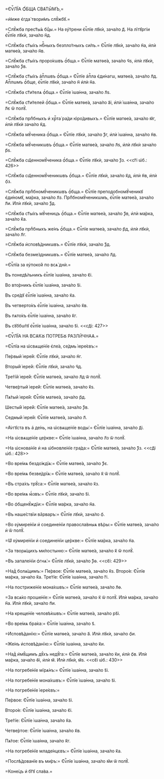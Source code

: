 =Є҆Ѵⷢ҇ЛЇА Ѻ҆́БЩА СВѦТЫ̑МЪ,=

=и҆̀мже є҆гда̀ твори́мъ слꙋ́жбꙋ.=

=Слꙋ́жба прест҃ы́ѧ бцⷣы.= На ᲂу҆́трени є҆ѵⷢ҇лїе лꙋкѝ, зача́ло д҃. На лїтꙋргі́и
є҆ѵⷢ҇лїе лꙋкѝ, зача́ло н҃д.

=Слꙋ́жба ст҃ы́хъ нбⷭ҇ныхъ безпло́тныхъ си́лъ.= Є҆ѵⷢ҇лїе лꙋкѝ, зача́ло н҃а, и҆лѝ
матѳе́а, зача́ло н҃в.

=Слꙋ́жба ст҃ы́хъ проро́кѡвъ ѻ҆́бща.= Є҆ѵⷢ҇лїе матѳе́а, зача́ло ч҃ѕ, и҆лѝ лꙋкѝ,
зача́ло ѯ҃в.

=Слꙋ́жба ст҃ы́хъ а҆пⷭ҇лѡвъ ѻ҆́бща.= Є҆ѵⷢ҇лїе а҆пⷭ҇ла є҆ди́нагѡ, матѳе́а,
зача́ло л҃д. А҆пⷭ҇лѡмъ ѻ҆́бще, є҆ѵⷢ҇лїе лꙋкѝ, зача́ло н҃ и҆лѝ н҃а.

=Слꙋ́жба ст҃и́телѧ ѻ҆́бща.= Є҆ѵⷢ҇лїе і҆ѡа́нна, зача́ло л҃ѕ.

=Слꙋ́жба ст҃и́телей ѻ҆́бща.= Є҆ѵⷢ҇лїе матѳе́а, зача́ло а҃і, и҆лѝ і҆ѡа́нна,
зача́ло л҃є ѿ полꙋ̀.

=Слꙋ́жба прпⷣбныхъ и҆ хрⷭ҇та̀ ра́ди ю҆ро́дивыхъ.= Є҆ѵⷢ҇лїе матѳе́а, зача́ло
м҃г, и҆лѝ лꙋкѝ зача́ло к҃д.

=Слꙋ́жба мꙋ́ченика ѻ҆́бща.= Є҆ѵⷢ҇лїе лꙋкѝ, зача́ло ѯ҃г, и҆лѝ і҆ѡа́нна, зача́ло
н҃в.

=Слꙋ́жба мꙋ́ченикѡвъ ѻ҆́бща.= Є҆ѵⷢ҇лїе матѳе́а, зача́ло л҃ѕ, и҆лѝ лꙋкѝ зача́ло
р҃ѕ.

=Слꙋ́жба сщ҃енномꙋ́ченика ѻ҆́бща.= Є҆ѵⷢ҇лїе лꙋкѝ, зача́ло ѯ҃з. <<сг҃і ѡ҆б.:
426>>

=Слꙋ́жба сщ҃енномꙋ́ченикѡвъ ѻ҆́бща.= Є҆ѵⷢ҇лїе лꙋкѝ, зача́ло к҃д, и҆лѝ н҃в, и҆лѝ
ѻ҃з.

=Слꙋ́жба прпⷣбномꙋ́ченикѡвъ ѻ҆́бща.= Є҆ѵⷢ҇лїе преподобномꙋ́ченикꙋ є҆ди́номꙋ,
ма́рка, зача́ло л҃з. Прпⷣбномꙋ́ченикѡмъ, є҆ѵⷢ҇лїе матѳе́а, зача́ло л҃и. И҆лѝ
лꙋкѝ, зача́ло ѯ҃д.

=Слꙋ́жба ст҃ы́хъ мꙋ́ченицъ ѻ҆́бща.= Є҆ѵⷢ҇лїе матѳе́а, зача́ло ѯ҃в, и҆лѝ ма́рка,
зача́ло к҃а.

=Слꙋ́жба прпⷣбныхъ же́нъ ѻ҆́бща.= Є҆ѵⷢ҇лїе матѳе́а, зача́ло р҃д, и҆лѝ лꙋкѝ,
зача́ло л҃г.

=Слꙋ́жба и҆сповѣ́дникѡвъ.= Є҆ѵⷢ҇лїе лꙋкѝ, зача́ло ѯ҃д.

=Слꙋ́жба безме́здникѡвъ.= Є҆ѵⷢ҇лїе матѳе́а, зача́ло л҃д.

=Є҆ѵⷢ҇лїа за ᲂу҆поко́й по всѧ̀ днѝ.=

Въ понедѣ́льникъ є҆ѵⷢ҇лїе і҆ѡа́нна, зача́ло є҃і.

Во вто́рникъ є҆ѵⷢ҇лїе і҆ѡа́нна, зача́ло ѕ҃і.

Въ сре́дꙋ є҆ѵⷢ҇лїе і҆ѡа́нна, зача́ло к҃а.

Въ четверто́къ є҆ѵⷢ҇лїе і҆ѡа́нна, зача́ло к҃в.

Въ пѧто́къ є҆ѵⷢ҇лїе і҆ѡа́нна, зача́ло к҃г.

Въ сꙋббѡ́тꙋ є҆ѵⷢ҇лїе і҆ѡа́нна, зача́ло ѕ҃і. <<сд҃і: 427>>

=Є҆Ѵⷢ҇ЛЇА НА ВСѦ́КꙊ ПОТРЕ́БꙊ РАЗЛИ̑ЧНАѦ.=

=Є҆ѵⷢ҇лїа на ѡ҆свѧще́нїе є҆ле́а, се́дмь і҆ере́євъ:=

Пе́рвый і҆ере́й: Є҆ѵⷢ҇лїе лꙋкѝ, зача́ло н҃г.

Вторы́й і҆ере́й: Є҆ѵⷢ҇лїе лꙋкѝ, зача́ло ч҃д.

Тре́тїй і҆ере́й: Є҆ѵⷢ҇лїе матѳе́а, зача́ло л҃д ѿ полꙋ̀.

Четве́ртый і҆ере́й: Є҆ѵⷢ҇лїе матѳе́а, зача́ло к҃ѕ.

Пѧ́тый і҆ере́й: Є҆ѵⷢ҇лїе матѳе́а, зача́ло р҃д.

Шесты́й і҆ере́й: Є҆ѵⷢ҇лїе матѳе́а, зача́ло ѯ҃в.

Седмы́й і҆ере́й: Є҆ѵⷢ҇лїе матѳе́а, зача́ло л҃.

=А҆́ѵгꙋста въ а҆ де́нь, на ѡ҆свѧще́нїе воды̀:= Є҆ѵⷢ҇лїе і҆ѡа́нна, зача́ло д҃і.

=На ѡ҆свѧще́нїе це́ркве:= Є҆ѵⷢ҇лїе і҆ѡа́нна, зача́ло л҃з ѿ полꙋ̀.

=На ѡ҆снова́нїе и҆ на ѡ҆бновле́нїе гра́да:= Є҆ѵⷢ҇лїе матѳе́а, зача́ло ѯ҃з.
<<сд҃і ѡ҆б.: 428>>

=Во вре́мѧ бездо́ждїѧ:= Є҆ѵⷢ҇лїе матѳе́а, зача́ло ѯ҃є.

=Во вре́мѧ безве́дрїѧ:= Є҆ѵⷢ҇лїе матѳе́а, зача́ло к҃ ѿ полꙋ̀.

=Въ стра́хъ трꙋ́са:= Є҆ѵⷢ҇лїе матѳе́а, зача́ло к҃з.

=Во вре́мѧ ꙗ҆́звъ:= Є҆ѵⷢ҇лїе лꙋкѝ, зача́ло ѕ҃і.

=Во ѻ҆бщенꙋ́ждїи:= Є҆ѵⷢ҇лїе ма́рка, зача́ло н҃а.

=Въ наше́ствїи ва̑рваръ:= Є҆ѵⷢ҇лїе лꙋкѝ, зача́ло ѻ҃.

=Во ᲂу҆мире́нїи и҆ соедине́нїи правосла́вныѧ вѣ́ры:= Є҆ѵⷢ҇лїе матѳе́а, зача́ло
и҆ ѿ полꙋ̀.

=Ѡ҆ ᲂу҆мире́нїи и҆ соедине́нїи це́ркве:= Є҆ѵⷢ҇лїе ма́рка, зача́ло н҃а.

=За творѧ́щихъ ми́лостыню:= Є҆ѵⷢ҇лїе матѳе́а, зача́ло к҃ ѿ полꙋ̀.

=Въ запале́нїи ѻ҆гнѧ̀:= Є҆ѵⷢ҇лїе лꙋкѝ, зача́ло ѯ҃ѳ. <<сє҃і: 429>>

=Над̾ болѧ́щимъ:= Пе́рвое: Є҆ѵⷢ҇лїе матѳе́а, зача́ло к҃ѕ. Второ́е: Є҆ѵⷢ҇лїе
ма́рка, зача́ло к҃а. Тре́тїе: Є҆ѵⷢ҇лїе і҆ѡа́нна, зача́ло г҃і.

=На постриже́нїе мона́хѡвъ:= Є҆ѵⷢ҇лїе матѳе́а, зача́ло л҃ѳ.

=За всѧ́ко проше́нїе:= Є҆ѵⷢ҇лїе матѳе́а, зача́ло к҃ ѿ полꙋ̀. И҆лѝ ма́рка,
зача́ло н҃а. И҆лѝ лꙋкѝ, зача́ло п҃и.

=На креще́нїе человѣ́кѡвъ:= Є҆ѵⷢ҇лїе матѳе́а, зача́ло рѕ҃і.

=Во вре́мѧ бра́ка:= Є҆ѵⷢ҇лїе і҆ѡа́нна, зача́ло ѕ҃.

=И҆сповѣ́данїю:= Є҆ѵⷢ҇лїе матѳе́а, зача́ло а҃. И҆лѝ лꙋкѝ, зача́ло ѻ҃и.

=Же́нъ и҆сповѣ́данїю:= Є҆ѵⷢ҇лїе і҆ѡа́нна, зача́ло к҃и.

=Над̾ и҆мꙋ́щимъ дꙋ́хъ недꙋ́га:= Є҆ѵⷢ҇лїе матѳе́а, зача́ло к҃и, и҆лѝ ѻ҃в. И҆лѝ
ма́рка, зача́ло ѳ҃і, и҆лѝ м҃. И҆лѝ лꙋкѝ, м҃ѕ. <<сє҃і ѡ҆б.: 430>>

=На погребе́нїе мїрѧ́нъ:= Є҆ѵⷢ҇лїе і҆ѡа́нна, зача́ло ѕ҃і.

=На погребе́нїе мона́хѡвъ:= Є҆ѵⷢ҇лїе і҆ѡа́нна, зача́ло ѕ҃і.

=На погребе́нїе і҆ере́євъ:=

Пе́рвое: Є҆ѵⷢ҇лїе і҆ѡа́нна, зача́ло ѕ҃і.

Второ́е: Є҆ѵⷢ҇лїе і҆ѡа́нна, зача́ло є҃і.

Тре́тїе: Є҆ѵⷢ҇лїе і҆ѡа́нна, зача́ло к҃а.

Четве́ртое: Є҆ѵⷢ҇лїе і҆ѡа́нна, зача́ло к҃в.

Пѧ́тое: Є҆ѵⷢ҇лїе і҆ѡа́нна, зача́ло к҃г.

=На погребе́нїе младе́нцєвъ:= Є҆ѵⷢ҇лїе і҆ѡа́нна, зача́ло к҃а.

=Послѣ́дованїе въ ми́ръ:= Є҆ѵⷢ҇лїе і҆ѡа́нна, зача́ло м҃и ѿ полꙋ̀.

=Коне́цъ и҆ бг҃ꙋ сла́ва.=

